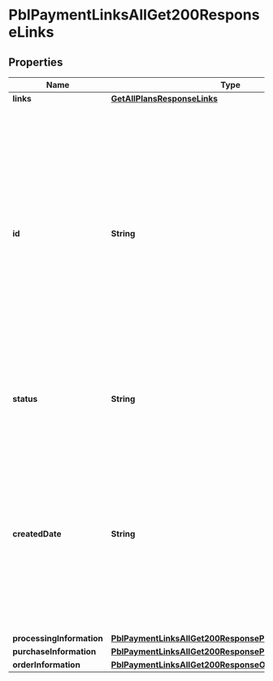 
# PblPaymentLinksAllGet200ResponseLinks

## Properties
Name | Type | Description | Notes
------------ | ------------- | ------------- | -------------
**links** | [**GetAllPlansResponseLinks**](GetAllPlansResponseLinks.md) |  |  [optional]
**id** | **String** | An unique identification number generated by Cybersource to identify the submitted request. Returned by all services. It is also appended to the endpoint of the resource. On incremental authorizations, this value with be the same as the identification number returned in the original authorization response.  |  [optional]
**status** | **String** | The status of the purchase or donation link.  Possible values: - ACTIVE - INACTIVE  |  [optional]
**createdDate** | **String** | Date and time (UTC) the invoice was created.  Format: YYYY-MM-DDThh:mm:ssZ Example 2016-08-11T22:47:57Z equals August 11, 2016, at 22:47:57 (10:47:57 p.m.). The T separates the date and the time. The Z indicates UTC.  |  [optional]
**processingInformation** | [**PblPaymentLinksAllGet200ResponseProcessingInformation**](PblPaymentLinksAllGet200ResponseProcessingInformation.md) |  |  [optional]
**purchaseInformation** | [**PblPaymentLinksAllGet200ResponsePurchaseInformation**](PblPaymentLinksAllGet200ResponsePurchaseInformation.md) |  |  [optional]
**orderInformation** | [**PblPaymentLinksAllGet200ResponseOrderInformation**](PblPaymentLinksAllGet200ResponseOrderInformation.md) |  |  [optional]



